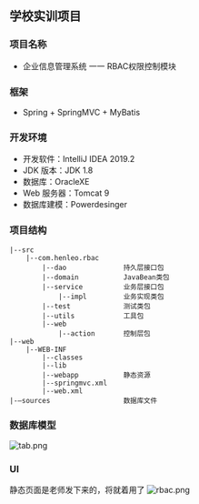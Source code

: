 ## 学校实训项目
### 项目名称
- 企业信息管理系统 一一 RBAC权限控制模块

### 框架
- Spring + SpringMVC + MyBatis

### 开发环境
- 开发软件：IntelliJ IDEA 2019.2
- JDK 版本：JDK 1.8
- 数据库：OracleXE
- Web 服务器：Tomcat 9
- 数据库建模：Powerdesinger

### 项目结构
```
|--src
	|--com.henleo.rbac
		|--dao				持久层接口包
		|--domain			JavaBean类包
		|--service			业务层接口包
			|--impl			业务实现类包
		|--test				测试类包
		|--utils			工具包
		|--web				
			|--action		控制层包
|--web
	|--WEB-INF
		|--classes
		|--lib
		|--webapp			静态资源
		|--springmvc.xml	
		|--web.xml
|-—sources					数据库文件
```

### 数据库模型
![tab.png](https://i.loli.net/2019/11/03/ji9YfRyWslkLSte.png)


### UI
静态页面是老师发下来的，将就着用了
![rbac.png](https://i.loli.net/2019/11/03/m2Kb6T7PzJvyujN.png)